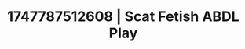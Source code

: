 ---
categories:
- Vocal tease
- Cinematic erotica
- Intimate reveal
- Subtle kink
- Flirty smirk
image: /assets/images/1747787512608.jpg
layout: post
seo:
  description: Featured content with exclusive ABDL Play, Scat Fetish. HD images available.
  keywords: ABDL Play, Scat Fetish
  og_image: /assets/images/1747787512608.jpg
  schema_type: VisualArtwork
tags:
- '#1747787512608'
- Scat Fetish
- ABDL Play
title: 1747787512608 | Scat Fetish ABDL Play
---